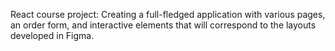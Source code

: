 React course project: Creating a full-fledged application with various pages, an order form, and interactive elements that will correspond to the layouts developed in Figma.
